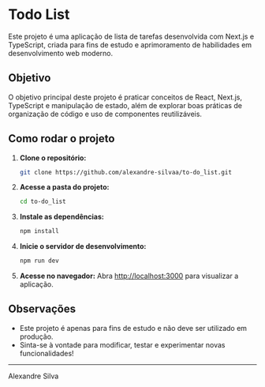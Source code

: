# Todo List

Este projeto é uma aplicação de lista de tarefas desenvolvida com Next.js e TypeScript, criada para fins de estudo e aprimoramento de habilidades em desenvolvimento web moderno.

## Objetivo
O objetivo principal deste projeto é praticar conceitos de React, Next.js, TypeScript e manipulação de estado, além de explorar boas práticas de organização de código e uso de componentes reutilizáveis.

## Como rodar o projeto

1. **Clone o repositório:**
   ```bash
   git clone https://github.com/alexandre-silvaa/to-do_list.git
   ```
2. **Acesse a pasta do projeto:**
   ```bash
   cd to-do_list
   ```
3. **Instale as dependências:**
   ```bash
   npm install
   ```
4. **Inicie o servidor de desenvolvimento:**
   ```bash
   npm run dev
   ```
5. **Acesse no navegador:**
   Abra [http://localhost:3000](http://localhost:3000) para visualizar a aplicação.

## Observações
- Este projeto é apenas para fins de estudo e não deve ser utilizado em produção.
- Sinta-se à vontade para modificar, testar e experimentar novas funcionalidades!

---

Alexandre Silva